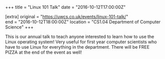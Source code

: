 +++
title = "Linux 101 Talk"
date = "2016-10-12T17:00:00Z"

[extra]
original = "https://uwcs.co.uk/events/linux-101-talk/"    
end = "2016-10-12T18:00:00Z"
location = "CS1.04 Department of Computer Science"
+++

This is our annual talk to teach anyone interested to learn how to use the Linux operating system\! Very useful for first year computer scientists who have to use Linux for everything in the department. There will be FREE PIZZA at the end of the event as well\!


